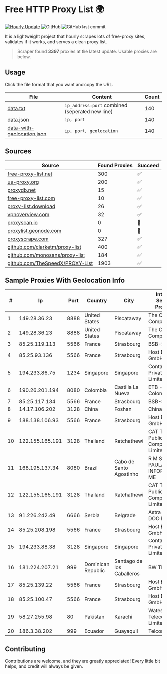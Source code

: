
# Free HTTP Proxy List 🌍

[![Hourly Update](https://github.com/mertguvencli/http-proxy-list/actions/workflows/main.yml/badge.svg?branch=main)](https://github.com/mertguvencli/http-proxy-list/actions/workflows/main.yml)
![GitHub](https://img.shields.io/github/license/mertguvencli/http-proxy-list)
![GitHub last commit](https://img.shields.io/github/last-commit/mertguvencli/http-proxy-list)

It is a lightweight project that hourly scrapes lots of free-proxy sites, validates if it works, and serves a clean proxy list.


> Scraper found **3397** proxies at the latest update. Usable proxies are below.

## Usage

Click the file format that you want and copy the URL.


|File|Content|Count|
|----|-------|-----|
|[data.txt](https://raw.githubusercontent.com/mertguvencli/http-proxy-list/main/proxy-list/data.txt)|`ip_address:port` combined (seperated new line)|140|
|[data.json](https://raw.githubusercontent.com/mertguvencli/http-proxy-list/main/proxy-list/data.json)|`ip, port`|140|
|[data-with-geolocation.json](https://raw.githubusercontent.com/mertguvencli/http-proxy-list/main/proxy-list/data-with-geolocation.json)|`ip, port, geolocation`|140|

## Sources

|Source|Found Proxies|Succeed|
|------|-------------|-------|
|[free-proxy-list.net](https://free-proxy-list.net)|300|✅|
|[us-proxy.org](https://www.us-proxy.org)|200|✅|
|[proxydb.net](http://proxydb.net)|15|✅|
|[free-proxy-list.com](https://free-proxy-list.com/?page=&port=&type%5B%5D=http&type%5B%5D=https&up_time=0&search=Search)|10|✅|
|[proxy-list.download](https://www.proxy-list.download/HTTP)|26|✅|
|[vpnoverview.com](https://vpnoverview.com/privacy/anonymous-browsing/free-proxy-servers)|32|✅|
|[proxyscan.io](https://www.proxyscan.io)|0|🚫|
|[proxylist.geonode.com](https://proxylist.geonode.com/api/proxy-list?limit=300&page=1&sort_by=lastChecked&sort_type=desc&protocols=http,https)|0|🚫|
|[proxyscrape.com](https://api.proxyscrape.com/v2/?request=displayproxies&protocol=http&timeout=10000&country=all&ssl=all&anonymity=all)|327|✅|
|[github.com/clarketm/proxy-list](https://raw.githubusercontent.com/clarketm/proxy-list/master/proxy-list-raw.txt)|400|✅|
|[github.com/monosans/proxy-list](https://raw.githubusercontent.com/monosans/proxy-list/main/proxies/http.txt)|184|✅|
|[github.com/TheSpeedX/PROXY-List](https://raw.githubusercontent.com/TheSpeedX/PROXY-List/master/http.txt)|1903|✅|


## Sample Proxies With Geolocation Info

|#|Ip|Port|Country|City|Internet Service Provider|
|-|--|----|-------|----|-------------------------|
|1|149.28.36.23|8888|United States|Piscataway|The Constant Company|
|2|149.28.36.23|8888|United States|Piscataway|The Constant Company|
|3|85.25.119.113|5566|France|Strasbourg|BSB-SERVICE|
|4|85.25.93.136|5566|France|Strasbourg|Host Europe GmbH|
|5|194.233.86.75|1234|Singapore|Singapore|Contabo Asia Private Limited|
|6|190.26.201.194|8080|Colombia|Castilla La Nueva|ETB - Colombia|
|7|85.25.117.134|5566|France|Strasbourg|BSB-SERVICE|
|8|14.17.106.202|3128|China|Foshan|Chinanet|
|9|188.138.106.93|5566|France|Strasbourg|Host Europe GmbH|
|10|122.155.165.191|3128|Thailand|Ratchathewi|CAT Telecom Public Company Limited|
|11|168.195.137.34|8080|Brazil|Cabo de Santo Agostinho|R M SILVA DE PAULA INFORMATICA ME|
|12|122.155.165.191|3128|Thailand|Ratchathewi|CAT Telecom Public Company Limited|
|13|91.226.242.49|6666|Serbia|Belgrade|Astra Telekom DOO Beograd|
|14|85.25.208.198|5566|France|Strasbourg|Host Europe GmbH|
|15|194.233.88.38|3128|Singapore|Singapore|Contabo Asia Private Limited|
|16|181.224.207.21|999|Dominican Republic|Santiago de los Caballeros|BW TELECOM|
|17|85.25.139.22|5566|France|Strasbourg|Host Europe GmbH|
|18|85.25.100.47|5566|France|Strasbourg|Host Europe GmbH|
|19|58.27.255.98|80|Pakistan|Karachi|Wateen Telecom Limited|
|20|186.3.38.202|999|Ecuador|Guayaquil|Telconet S.A|



## Contributing

Contributions are welcome, and they are greatly appreciated! Every
little bit helps, and credit will always be given.

